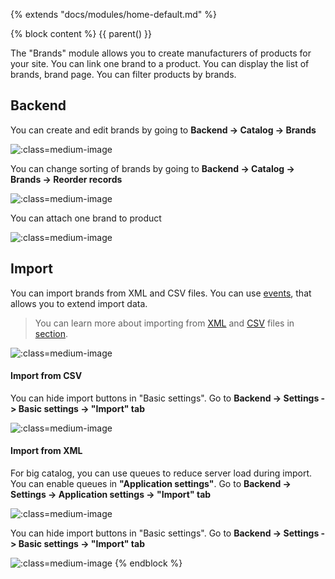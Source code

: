 {% extends "docs/modules/home-default.md" %}

{% block content %}
{{ parent() }}

The "Brands" module allows you to create manufacturers of products for your site.
You can link one brand to a product.
You can display the list of brands, brand page.
You can filter products by brands.

## Backend

You can create and edit brands by going to **Backend -> Catalog -> Brands**

![](./../../assets/images/backend-brand-1.png ':class=medium-image')

You can change sorting of brands by going to **Backend -> Catalog -> Brands -> Reorder records**

![](./../../assets/images/backend-brand-5.png ':class=medium-image')

You can attach one brand to product

![](./../../assets/images/backend-brand-2.png ':class=medium-image')

## Import

You can import brands from XML and CSV files.
You can use [events](modules/brand/event/event#event-list-brand), that allows you to extend import data.
 
> You can learn more about importing from [XML](import/import-from-xml/home.md#import-from-xml) and [CSV](import/import-from-csv/home.md#import-from-csv) files in [section](import/import-from-xml/home.md#import-from-xml).

![](./../../assets/images/backend-brand-3.png ':class=medium-image')

#### Import from CSV

You can hide import buttons in "Basic settings".
Go to **Backend -> Settings -> Basic settings -> "Import" tab**

![](./../../assets/images/import-from-csv-settings-3.png ':class=medium-image')

#### Import from XML

For big catalog, you can use queues to reduce server load during import.
You can enable queues in **"Application settings"**.
Go to **Backend -> Settings -> Application settings -> "Import" tab**

![](./../../assets/images/import-from-xml-settings-8.png ':class=medium-image')

You can hide import buttons in "Basic settings".
Go to **Backend -> Settings -> Basic settings -> "Import" tab**

![](./../../assets/images/import-from-xml-settings-9.png ':class=medium-image')
{% endblock %}
